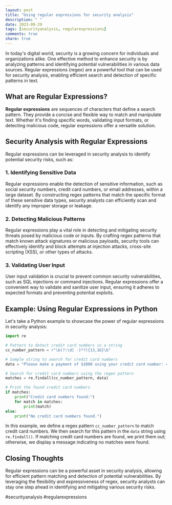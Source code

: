 ```yaml
---
layout: post
title: "Using regular expressions for security analysis"
description: " "
date: 2023-09-29
tags: [securityanalysis, regularexpressions]
comments: true
share: true
---
```


In today's digital world, security is a growing concern for individuals and organizations alike. One effective method to enhance security is by analyzing patterns and identifying potential vulnerabilities in various data sources. Regular expressions (regex) are a powerful tool that can be used for security analysis, enabling efficient search and detection of specific patterns in text.

## What are Regular Expressions?

**Regular expressions** are sequences of characters that define a search pattern. They provide a concise and flexible way to match and manipulate text. Whether it's finding specific words, validating input formats, or detecting malicious code, regular expressions offer a versatile solution.

## Security Analysis with Regular Expressions

Regular expressions can be leveraged in security analysis to identify potential security risks, such as:

### 1. Identifying Sensitive Data

Regular expressions enable the detection of sensitive information, such as social security numbers, credit card numbers, or email addresses, within a large dataset. By constructing regex patterns that match the specific format of these sensitive data types, security analysts can efficiently scan and identify any improper storage or leakage.

### 2. Detecting Malicious Patterns

Regular expressions play a vital role in detecting and mitigating security threats posed by malicious code or inputs. By crafting regex patterns that match known attack signatures or malicious payloads, security tools can effectively identify and block attempts at injection attacks, cross-site scripting (XSS), or other types of attacks.

### 3. Validating User Input

User input validation is crucial to prevent common security vulnerabilities, such as SQL injections or command injections. Regular expressions offer a convenient way to validate and sanitize user input, ensuring it adheres to expected formats and preventing potential exploits.

## Example: Using Regular Expressions in Python

Let's take a Python example to showcase the power of regular expressions in security analysis:

```python
import re

# Pattern to detect credit card numbers in a string
cc_number_pattern = r"\b(?:\d[ -]*?){13,16}\b"

# Sample string to search for credit card numbers
data = "Please make a payment of $1000 using your credit card number: 4111-1111-1111-1111."

# Search for credit card numbers using the regex pattern
matches = re.findall(cc_number_pattern, data)

# Print the found credit card numbers
if matches:
    print("Credit card numbers found:")
    for match in matches:
        print(match)
else:
    print("No credit card numbers found.")
```

In this example, we define a regex pattern `cc_number_pattern` to match credit card numbers. We then search for this pattern in the `data` string using `re.findall()`. If matching credit card numbers are found, we print them out; otherwise, we display a message indicating no matches were found.

## Closing Thoughts

Regular expressions can be a powerful asset in security analysis, allowing for efficient pattern matching and detection of potential vulnerabilities. By leveraging the flexibility and expressiveness of regex, security analysts can stay one step ahead in identifying and mitigating various security risks.

#securityanalysis #regularexpressions